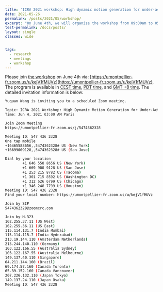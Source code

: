 ```yaml
---
title: 'ICRA 2021 workshop: High dynamic motion generation for under-actuated robots'
date: 2021-05-26
permalink: /posts/2021/05/workshop/
excerpt: "On June 4th, we will organize the workshop from 09:00am to 05:00pm in time zone: GMT +8."
test-permalink: /docs/posts/
layout: single 
classes: wide


tags:
  - research  
  - meetings 
  - workshop 
---
```


Please join [the workshop](https://impact-aware-robotics.github.io) on June 4th via: [https://umontpellier-fr.zoom.us/u/kejV1fMUVz](https://umontpellier-fr.zoom.us/u/kejV1fMUVz). 
The program is available in [CEST time](https://impact-aware-robotics.github.io/program-cest/), [PDT time](https://impact-aware-robotics.github.io/program-pdt/), and [GMT +8 time](https://impact-aware-robotics.github.io/program/). 
The detailed invitation information is below:

```sh
Yuquan Wang is inviting you to a scheduled Zoom meeting.

Topic: ICRA 2021 Workshop: High Dynamic Motion Generation for Under-Actuated Robots
Time: Jun 4, 2021 03:00 AM Paris

Join Zoom Meeting
https://umontpellier-fr.zoom.us/j/5474362328

Meeting ID: 547 436 2328
One tap mobile
+16465588656,,5474362328# US (New York)
+16699009128,,5474362328# US (San Jose)

Dial by your location
        +1 646 558 8656 US (New York)
        +1 669 900 9128 US (San Jose)
        +1 253 215 8782 US (Tacoma)
        +1 301 715 8592 US (Washington DC)
        +1 312 626 6799 US (Chicago)
        +1 346 248 7799 US (Houston)
Meeting ID: 547 436 2328
Find your local number: https://umontpellier-fr.zoom.us/u/kejV1fMUVz

Join by SIP
5474362328@zoomcrc.com

Join by H.323
162.255.37.11 (US West)
162.255.36.11 (US East)
115.114.131.7 (India Mumbai)
115.114.115.7 (India Hyderabad)
213.19.144.110 (Amsterdam Netherlands)
213.244.140.110 (Germany)
103.122.166.55 (Australia Sydney)
103.122.167.55 (Australia Melbourne)
149.137.40.110 (Singapore)
64.211.144.160 (Brazil)
69.174.57.160 (Canada Toronto)
65.39.152.160 (Canada Vancouver)
207.226.132.110 (Japan Tokyo)
149.137.24.110 (Japan Osaka)
Meeting ID: 547 436 2328
```

